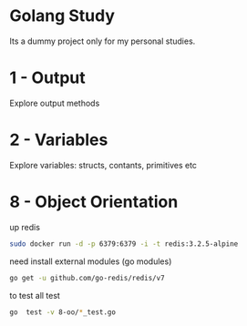 Golang Study
===
Its a dummy project only for my personal studies.

# 1 - Output
Explore output methods

# 2 - Variables
Explore variables:
structs, contants, primitives etc

# 8 - Object Orientation

up redis
```bash
sudo docker run -d -p 6379:6379 -i -t redis:3.2.5-alpine
```

need install external modules (go modules)
```bash
go get -u github.com/go-redis/redis/v7
```

to test all test
```bash
go  test -v 8-oo/*_test.go
```